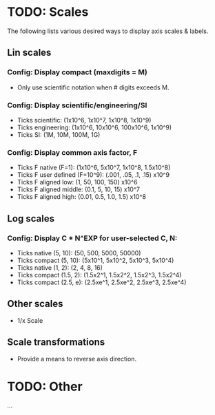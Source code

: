 # TODO: Scales

The following lists various desired ways to display axis scales & labels.

## Lin scales

### Config: Display compact (maxdigits = M)
 - Only use scientific notation when # digits exceeds M.

### Config: Display scientific/engineering/SI
 - Ticks scientific: (1x10^6, 1x10^7, 1x10^8, 1x10^9)
 - Ticks engineering: (1x10^6, 10x10^6, 100x10^6, 1x10^9)
 - Ticks SI: (1M, 10M, 100M, 1G)

### Config: Display common axis factor, F
 - Ticks F native (F=1): (1x10^6, 5x10^7, 1x10^8, 1.5x10^8)
 - Ticks F user defined (F=10^9): (.001, .05, .1, .15) x10^9
 - Ticks F aligned low: (1, 50, 100, 150) x10^6
 - Ticks F aligned middle: (0.1, 5, 10, 15) x10^7
 - Ticks F aligned high: (0.01, 0.5, 1.0, 1.5) x10^8

## Log scales

### Config: Display C * N^EXP for user-selected C, N:
 - Ticks native (5, 10): (50, 500, 5000, 50000)
 - Ticks compact (5, 10): (5x10^1, 5x10^2, 5x10^3, 5x10^4)
 - Ticks native (1, 2): (2, 4, 8, 16)
 - Ticks compact (1.5, 2): (1.5x2^1, 1.5x2^2, 1.5x2^3, 1.5x2^4)
 - Ticks compact (2.5, e): (2.5xe^1, 2.5xe^2, 2.5xe^3, 2.5xe^4)

## Other scales

 - 1/x Scale

## Scale transformations

 - Provide a means to reverse axis direction.


# TODO: Other

...
